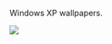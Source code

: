 Windows XP wallpapers.

![](https://ga-beacon.deno.dev/G-XKE1ZN52GP:69DA_vtfR8ueje9hNwb3zg/github.com/storef/windows-xp.themepack)

